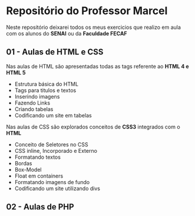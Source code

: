 # Repositório do Professor Marcel
Neste repositório deixarei todos os meus exercicios que realizo em aula com os alunos do <strong>SENAI</strong> ou da <strong>Faculdade FECAF</strong>

## 01 - Aulas de HTML e CSS
  <p>Nas aulas de HTML são apresentadas todas as tags referente ao <strong>HTML 4 e HTML 5</strong></p>
      <ul>
          <li> Estrutura básica do HTML</li>
          <li> Tags para titulos e textos</li>
          <li> Inserindo imagens</li>
          <li> Fazendo Links</li>
          <li> Criando tabelas</li>
          <li> Codificando um site em tabelas</li>
      </ul>   
      
  <p>Nas aulas de CSS são explorados conceitos de <strong>CSS3</strong> integrados com o <strong>HTML</strong></p>
     <ul>
          <li> Conceito de Seletores no CSS</li>
          <li> CSS inline, Incorporado e Externo</li>
          <li> Formatando textos</li>
          <li> Bordas</li>
          <li> Box-Model</li>
          <li> Float em containers</li>
          <li> Formatando imagens de fundo</li>
          <li> Codificando um site utilizando divs</li>
        </ul>  
  
## 02 - Aulas de PHP
